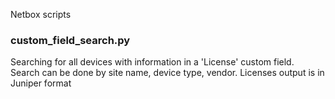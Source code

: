 Netbox scripts

### custom_field_search.py
Searching for all devices with information in a 'License' custom field. 
Search can be done by site name, device type, vendor.
Licenses output is in Juniper format

